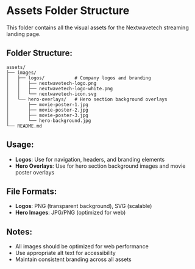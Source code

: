 # Assets Folder Structure

This folder contains all the visual assets for the Nextwavetech streaming landing page.

## Folder Structure:
```
assets/
├── images/
│   ├── logos/           # Company logos and branding
│   │   ├── nextwavetech-logo.png
│   │   ├── nextwavetech-logo-white.png
│   │   └── nextwavetech-icon.svg
│   └── hero-overlays/   # Hero section background overlays
│       ├── movie-poster-1.jpg
│       ├── movie-poster-2.jpg
│       ├── movie-poster-3.jpg
│       └── hero-background.jpg
└── README.md
```

## Usage:
- **Logos**: Use for navigation, headers, and branding elements
- **Hero Overlays**: Use for hero section background images and movie poster overlays

## File Formats:
- **Logos**: PNG (transparent background), SVG (scalable)
- **Hero Images**: JPG/PNG (optimized for web)

## Notes:
- All images should be optimized for web performance
- Use appropriate alt text for accessibility
- Maintain consistent branding across all assets









